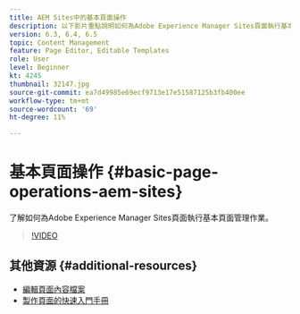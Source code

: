 ```yaml
---
title: AEM Sites中的基本頁面操作
description: 以下影片重點說明如何為Adobe Experience Manager Sites頁面執行基本頁面管理作業。
version: 6.3, 6.4, 6.5
topic: Content Management
feature: Page Editor, Editable Templates
role: User
level: Beginner
kt: 4245
thumbnail: 32147.jpg
source-git-commit: ea7d49985e69ecf9713e17e51587125b3fb400ee
workflow-type: tm+mt
source-wordcount: '69'
ht-degree: 11%

---
```



# 基本頁面操作 {#basic-page-operations-aem-sites}

了解如何為Adobe Experience Manager Sites頁面執行基本頁面管理作業。

>[!VIDEO](https://video.tv.adobe.com/v/32147?quality=12&learn=on)


## 其他資源 {#additional-resources}

* [編輯頁面內容檔案](https://experienceleague.adobe.com/docs/experience-manager-65/authoring/authoring/editing-content.html)
* [製作頁面的快速入門手冊](https://experienceleague.adobe.com/docs/experience-manager-cloud-service/sites/authoring/getting-started/quick-start.html)
